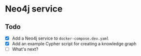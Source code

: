 # Neo4j service


## Todo

- [x] Add a Neo4j service to `docker-compose.dev.yaml`
- [x] Add an example Cypher script for creating a knowledge graph
- [ ] What's next?
